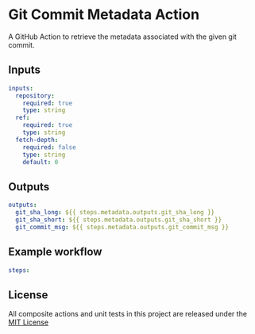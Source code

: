 # Git Commit Metadata Action

A GitHub Action to retrieve the metadata associated with the given git commit.

## Inputs

```yaml
inputs:
  repository:
    required: true
    type: string
  ref:
    required: true
    type: string
  fetch-depth:
    required: false
    type: string
    default: 0
```

## Outputs

```yaml
outputs:
  git_sha_long: ${{ steps.metadata.outputs.git_sha_long }}
  git_sha_short: ${{ steps.metadata.outputs.git_sha_short }}
  git_commit_msg: ${{ steps.metadata.outputs.git_commit_msg }}
```

## Example workflow

```yml
steps:
```

## License

All composite actions and unit tests in this project are released under the [MIT License](../../LICENSE)
